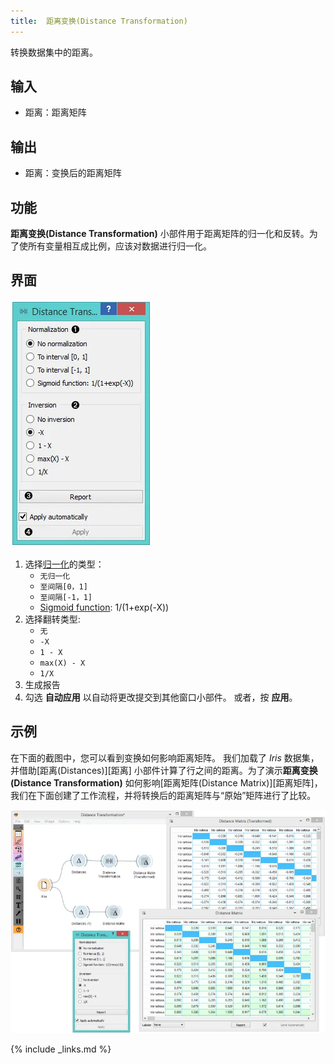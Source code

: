 ```yaml
---
title:  距离变换(Distance Transformation)
---
```


转换数据集中的距离。






## 输入
- 距离：距离矩阵


## 输出
- 距离：变换后的距离矩阵


## 功能
**距离变换(Distance Transformation)** 小部件用于距离矩阵的归一化和反转。为了使所有变量相互成比例，应该对数据进行归一化。



## 界面
![](/assets/images/unsupervised/DistanceTransformation-stamped.png.webp)

1. 选择[归一化](https://en.wikipedia.org/wiki/Normalization_\(statistics\))的类型：
    - `无归一化`
    - `至间隔[0，1]`
    - `至间隔[-1，1]`
   - [Sigmoid function](https://en.wikipedia.org/wiki/Sigmoid_function): 1/(1+exp(-X))
2. 选择翻转类型:
   - `无`
   - `-X`
   - `1 - X`
   - `max(X) - X`
   - `1/X`
3. 生成报告
4. 勾选 **自动应用** 以自动将更改提交到其他窗口小部件。 或者，按 **应用**。

## 示例
在下面的截图中，您可以看到变换如何影响距离矩阵。 我们加载了 *Iris* 数据集，并借助[距离(Distances)][距离] 小部件计算了行之间的距离。为了演示**距离变换(Distance Transformation)** 如何影响[距离矩阵(Distance Matrix)][距离矩阵]，我们在下面创建了工作流程，并将转换后的距离矩阵与“原始”矩阵进行了比较。


![](/assets/images/unsupervised/DistanceTransformation-Example.png.webp)


{% include _links.md %}
